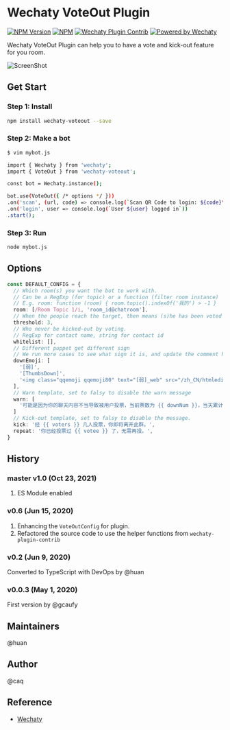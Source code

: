# Wechaty VoteOut Plugin

[![NPM Version](https://img.shields.io/npm/v/wechaty-voteout?color=brightgreen)](https://www.npmjs.com/package/wechaty-voteout)
[![NPM](https://github.com/Gcaufy/wechaty-voteout/workflows/NPM/badge.svg)](https://github.com/Gcaufy/wechaty-voteout/actions?query=workflow%3ANPM)
[![Wechaty Plugin Contrib](https://img.shields.io/badge/Wechaty%20Plugin-VoteOut-brightgreen.svg)](https://github.com/Gcaufy/wechaty-voteout)
[![Powered by Wechaty](https://img.shields.io/badge/Powered%20By-Wechaty-brightgreen.svg)](https://github.com/Wechaty/wechaty)

Wechaty VoteOut Plugin can help you to have a vote and kick-out feature for you room.

![ScreenShot](https://user-images.githubusercontent.com/2182004/80809484-5d311400-8bf4-11ea-95c6-39426730067c.png)

## Get Start

### Step 1: Install

```sh
npm install wechaty-voteout --save
```

### Step 2: Make a bot

```sh
$ vim mybot.js

import { Wechaty } from 'wechaty';
import { VoteOut } from 'wechaty-voteout';

const bot = Wechaty.instance();

bot.use(VoteOut({ /* options */ }))
.on('scan', (url, code) => console.log(`Scan QR Code to login: ${code}\n${url}`))
.on('login', user => console.log(`User ${user} logged in`))
.start();
```

### Step 3: Run

```sh
node mybot.js
```

## Options

```ts
const DEFAULT_CONFIG = {
  // Which room(s) you want the bot to work with.
  // Can be a RegExp (for topic) or a function (filter room instance)
  // E.g. room: function (room) { room.topic().indexOf('我的') > -1 }
  room: [/Room Topic 1/i, 'room_id@chatroom'],
  // When the people reach the target, then means (s)he has been voted out.
  threshold: 3,
  // Who never be kicked-out by voting.
  // RegExp for contact name, string for contact id
  whitelist: [],
  // Different puppet get different sign
  // We run more cases to see what sign it is, and update the comment here.
  downEmoji: [
    '[弱]',
    '[ThumbsDown]',
    '<img class="qqemoji qqemoji80" text="[弱]_web" src="/zh_CN/htmledition/v2/images/spacer.gif" />',
  ],
  // Warn template, set to falsy to disable the warn message
  warn: [
    '可能是因为你的聊天内容不当导致被用户投票，当前票数为 {{ downNum }}，当天累计票数达到 {{ threshold }} 时，你将被请出此群。',
  ]
  // Kick-out template, set to falsy to disable the message.
  kick: '经 {{ voters }} 几人投票，你即将离开此群。',
  repeat: '你已经投票过 {{ votee }} 了，无需再投。',
}
```

## History

### master v1.0 (Oct 23, 2021)

1. ES Module enabled

### v0.6 (Jun 15, 2020)

1. Enhancing the `VoteOutConfig` for plugin.
1. Refactored the source code to use the helper functions from `wechaty-plugin-contrib`

### v0.2 (Jun 9, 2020)

Converted to TypeScript with DevOps by @huan

### v0.0.3 (May 1, 2020)

First version by @gcaufy

## Maintainers

@huan

## Author

@caq

## Reference

* [Wechaty](https://github.com/wechaty/wechaty)
